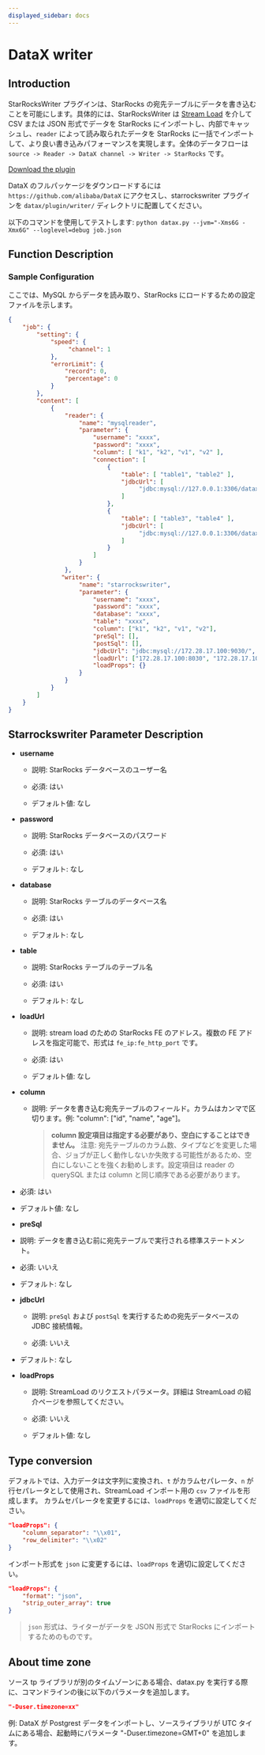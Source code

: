 ```yaml
---
displayed_sidebar: docs
---
```


# DataX writer

## Introduction

StarRocksWriter プラグインは、StarRocks の宛先テーブルにデータを書き込むことを可能にします。具体的には、StarRocksWriter は [Stream Load](../../loading/StreamLoad.md) を介して CSV または JSON 形式でデータを StarRocks にインポートし、内部でキャッシュし、`reader` によって読み取られたデータを StarRocks に一括でインポートして、より良い書き込みパフォーマンスを実現します。全体のデータフローは `source -> Reader -> DataX channel -> Writer -> StarRocks` です。

[Download the plugin](https://github.com/StarRocks/DataX/releases)

DataX のフルパッケージをダウンロードするには `https://github.com/alibaba/DataX` にアクセスし、starrockswriter プラグインを `datax/plugin/writer/` ディレクトリに配置してください。

以下のコマンドを使用してテストします:
`python datax.py --jvm="-Xms6G -Xmx6G" --loglevel=debug job.json`

## Function Description

### Sample Configuration

ここでは、MySQL からデータを読み取り、StarRocks にロードするための設定ファイルを示します。

```json
{
    "job": {
        "setting": {
            "speed": {
                 "channel": 1
            },
            "errorLimit": {
                "record": 0,
                "percentage": 0
            }
        },
        "content": [
            {
                "reader": {
                    "name": "mysqlreader",
                    "parameter": {
                        "username": "xxxx",
                        "password": "xxxx",
                        "column": [ "k1", "k2", "v1", "v2" ],
                        "connection": [
                            {
                                "table": [ "table1", "table2" ],
                                "jdbcUrl": [
                                     "jdbc:mysql://127.0.0.1:3306/datax_test1"
                                ]
                            },
                            {
                                "table": [ "table3", "table4" ],
                                "jdbcUrl": [
                                     "jdbc:mysql://127.0.0.1:3306/datax_test2"
                                ]
                            }
                        ]
                    }
                },
               "writer": {
                    "name": "starrockswriter",
                    "parameter": {
                        "username": "xxxx",
                        "password": "xxxx",
                        "database": "xxxx",
                        "table": "xxxx",
                        "column": ["k1", "k2", "v1", "v2"],
                        "preSql": [],
                        "postSql": [], 
                        "jdbcUrl": "jdbc:mysql://172.28.17.100:9030/",
                        "loadUrl": ["172.28.17.100:8030", "172.28.17.100:8030"],
                        "loadProps": {}
                    }
                }
            }
        ]
    }
}

```

## Starrockswriter Parameter Description

* **username**

  * 説明: StarRocks データベースのユーザー名

  * 必須: はい

  * デフォルト値: なし

* **password**

  * 説明: StarRocks データベースのパスワード

  * 必須: はい

  * デフォルト: なし

* **database**

  * 説明: StarRocks テーブルのデータベース名

  * 必須: はい

  * デフォルト: なし

* **table**

  * 説明: StarRocks テーブルのテーブル名

  * 必須: はい

  * デフォルト: なし

* **loadUrl**

  * 説明: stream load のための StarRocks FE のアドレス。複数の FE アドレスを指定可能で、形式は `fe_ip:fe_http_port` です。

  * 必須: はい

  * デフォルト値: なし

* **column**

  * 説明: データを書き込む宛先テーブルのフィールド。カラムはカンマで区切ります。例: "column": ["id", "name", "age"]。
    >**column 設定項目は指定する必要があり、空白にすることはできません。**
    >注意: 宛先テーブルのカラム数、タイプなどを変更した場合、ジョブが正しく動作しないか失敗する可能性があるため、空白にしないことを強くお勧めします。設定項目は reader の querySQL または column と同じ順序である必要があります。

* 必須: はい

* デフォルト値: なし

* **preSql**

* 説明: データを書き込む前に宛先テーブルで実行される標準ステートメント。

* 必須: いいえ

* デフォルト: なし

* **jdbcUrl**

  * 説明: `preSql` および `postSql` を実行するための宛先データベースの JDBC 接続情報。
  
  * 必須: いいえ

* デフォルト: なし

* **loadProps**

  * 説明: StreamLoad のリクエストパラメータ。詳細は StreamLoad の紹介ページを参照してください。

  * 必須: いいえ

  * デフォルト値: なし

## Type conversion

デフォルトでは、入力データは文字列に変換され、`t` がカラムセパレータ、`n` が行セパレータとして使用され、StreamLoad インポート用の `csv` ファイルを形成します。
カラムセパレータを変更するには、`loadProps` を適切に設定してください。

```json
"loadProps": {
    "column_separator": "\\x01",
    "row_delimiter": "\\x02" 
}
```

インポート形式を `json` に変更するには、`loadProps` を適切に設定してください。

```json
"loadProps": {
    "format": "json",
    "strip_outer_array": true
}
```

> `json` 形式は、ライターがデータを JSON 形式で StarRocks にインポートするためのものです。

## About time zone

ソース tp ライブラリが別のタイムゾーンにある場合、datax.py を実行する際に、コマンドラインの後に以下のパラメータを追加します。

```json
"-Duser.timezone=xx"
```

例: DataX が Postgrest データをインポートし、ソースライブラリが UTC タイムにある場合、起動時にパラメータ "-Duser.timezone=GMT+0" を追加します。